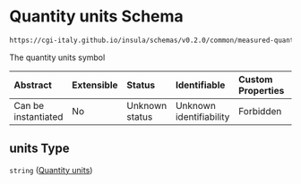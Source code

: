 # Quantity units Schema

```txt
https://cgi-italy.github.io/insula/schemas/v0.2.0/common/measured-quantity.schema.json#/properties/units
```

The quantity units symbol

| Abstract            | Extensible | Status         | Identifiable            | Custom Properties | Additional Properties | Access Restrictions | Defined In                                                                                             |
| :------------------ | :--------- | :------------- | :---------------------- | :---------------- | :-------------------- | :------------------ | :----------------------------------------------------------------------------------------------------- |
| Can be instantiated | No         | Unknown status | Unknown identifiability | Forbidden         | Allowed               | none                | [measured-quantity.schema.json\*](schemas/common/measured-quantity.schema.json "open original schema") |

## units Type

`string` ([Quantity units](measured-quantity-properties-quantity-units.md))
